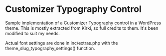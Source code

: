 # Customizer Typography Control

Sample implementation of a Customizer Typography control in a WordPress theme. This is mostly extracted from Kirki, so full credits to them. It's been modified to suit my needs.

Actual font settings are done in inc/extras.php with the theme_slug_typography_settings() function.